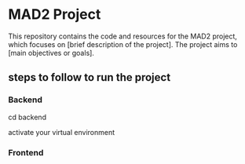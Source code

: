 # MAD2 Project

This repository contains the code and resources for the MAD2 project, which focuses on [brief description of the project]. The project aims to [main objectives or goals].

## steps to follow to run the project

### Backend

cd backend

activate your virtual environment

### Frontend
